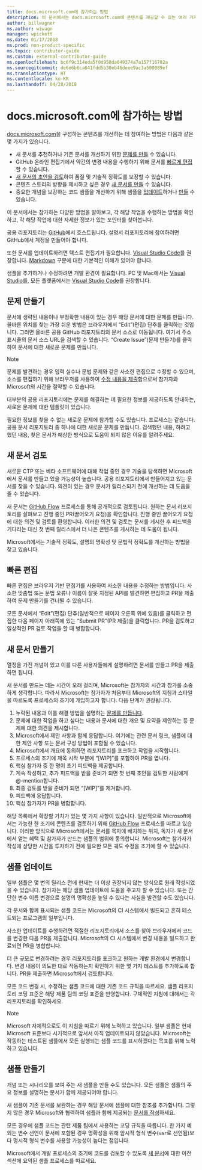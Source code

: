 ```yaml
---
title: docs.microsoft.com에 참가하는 방법
description: 이 문서에서는 docs.microsoft.com에 콘텐츠를 제공할 수 있는 여러 가지 방법에 대해 설명합니다.
author: billwagner
ms.author: wiwagn
manager: wpickett
ms.date: 01/17/2018
ms.prod: non-product-specific
ms.topic: contributor-guide
ms.custom: external-contributor-guide
ms.openlocfilehash: bc6f9c314eda5f0d950da049374a7a157f16782a
ms.sourcegitcommit: de6e6b6ca641fdd5b30eb46deee9ac3a500089ef
ms.translationtype: HT
ms.contentlocale: ko-KR
ms.lasthandoff: 04/28/2018
---
```

# <a name="how-to-contribute-to-docsmicrosoftcom"></a>docs.microsoft.com에 참가하는 방법

[docs.microsoft.com](https://docs.microsoft.com)을 구성하는 콘텐츠를 개선하는 데 참여하는 방법은 다음과 같은 몇 가지가 있습니다.

- 새 문서를 추천하거나 기존 문서를 개선하기 위한 [문제를 만들](#create-issues) 수 있습니다.
- GitHub 온라인 편집기에서 약간의 변경 내용을 수행하기 위해 문서를 [빠르게 편집](#quick-edits)할 수 있습니다.
- [새 문서의 초안을 검토](#review-new-articles)하여 품질 및 기술적 정확도를 보장할 수 있습니다.
- 콘텐츠 스토리의 방향을 제시하고 싶은 경우 [새 문서를 만들](#create-new-articles) 수 있습니다.
- 중요한 개념을 보강하는 코드 샘플을 개선하기 위해 샘플을 [업데이트](#update-samples)하거나 [만들](#create-samples) 수 있습니다.

이 문서에서는 참가하는 다양한 방법을 알아보고, 각 해당 작업을 수행하는 방법을 확인하고, 각 해당 작업에 대한 자세한 정보가 있는 포인터를 찾아봅니다.

공용 리포지토리는 [GitHub](https://wwww.GitHub.com)에서 호스트됩니다.  설명서 리포지토리에 참여하려면 GitHub에서 계정을 만들어야 합니다.

또한 문서를 업데이트하려면 텍스트 편집기가 필요합니다. [Visual Studio Code](https://www.visualstudio.com/code)를 권장합니다. [Markdown](https://daringfireball.net/projects/markdown/syntax) 구문에 대한 기본적인 이해가 있어야 합니다.

샘플을 추가하거나 수정하려면 개발 환경이 필요합니다. PC 및 Mac에서는 [Visual Studio](https://www.visualstudio.com)를, 모든 플랫폼에서는 [Visual Studio Code](https://www.visualstudio.com/code)를 권장합니다.

## <a name="create-issues"></a>문제 만들기

문서에 생략된 내용이나 부정확한 내용이 있는 경우 해당 문서에 대한 문제를 만듭니다. 올바른 위치를 찾는 가장 쉬운 방법은 브라우저에서 “Edit”(편집) 단추를 클릭하는 것입니다. 그러면 올바른 공용 GitHub 리포지토리의 문서 소스로 이동됩니다. 여기서 주소 표시줄의 문서 소스 URL을 검색할 수 있습니다. “Create Issue”(문제 만들기)를 클릭하여 문서에 대한 새로운 문제를 만듭니다.

> [!NOTE]
> 문제를 발견하는 경우 입력 실수나 문법 문제와 같은 사소한 편집으로 수정할 수 있으며, 소스를 편집하기 위해 브라우저를 사용하여 [수정 내용을 제출](#quick-edits)함으로써 참가자와 Microsoft의 시간을 절약할 수 있습니다.

대부분의 공용 리포지토리에는 문제를 해결하는 데 필요한 정보를 제공하도록 안내하는, 새로운 문제에 대한 템플릿이 있습니다.

필요한 정보를 찾을 수 없는 새로운 문제에 참가할 수도 있습니다. 프로세스는 같습니다. 공용 문서 리포지토리 중 하나에 대한 새로운 문제를 만듭니다. 검색했던 내용, 하려고 했던 내용, 찾은 문서가 예상한 방식으로 도움이 되지 않은 이유를 알려주세요.

## <a name="review-new-articles"></a>새 문서 검토

새로운 CTP 또는 베타 소프트웨어에 대해 작업 중인 경우 기술을 탐색하면 Microsoft에서 문서를 만들고 있을 가능성이 높습니다. 공용 리포지토리에서 만들어지고 있는 문서를 찾을 수 있습니다. 의견이 있는 경우 문서가 릴리스되기 전에 개선하는 데 도움을 줄 수 있습니다.

새 문서는 [GitHub Flow](https://guides.github.com/introduction/flow/) 프로세스를 통해 공개적으로 검토됩니다. 원하는 문서 리포지토리를 살펴보고 진행 중인 PR(끌어오기 요청)을 확인합니다. 진행 중인 끌어오기 요청에 대한 의견 및 검토를 환영합니다. 이러한 의견 및 검토는 문서를 게시한 후 피드백을 기다리는 대신 첫 번째 릴리스에서 더 나은 콘텐츠를 게시하는 데 도움이 됩니다.

Microsoft에서는 기술적 정확도, 설명의 명확성 및 문법적 정확도를 개선하는 방법을 찾고 있습니다.

## <a name="quick-edits"></a>빠른 편집

빠른 편집은 브라우저 기반 편집기를 사용하여 사소한 내용을 수정하는 방법입니다. 사소한 맞춤법 또는 문법 오류나 이름이 잘못 지정된 API를 발견하면 편집하고 PR을 제출하여 문제 만들기를 건너뛸 수 있습니다.

모든 문서에서 “Edit”(편집) 단추(일반적으로 페이지 오른쪽 위에 있음)를 클릭하고 편집한 다음 페이지 아래쪽에 있는 “Submit PR”(PR 제출)을 클릭합니다. PR을 검토하고 일상적인 PR 검토 작업을 할 때 병합합니다.

## <a name="create-new-articles"></a>새 문서 만들기

열정을 가진 개념이 있고 이를 다른 사용자들에게 설명하려면 문서를 만들고 PR을 제출하면 됩니다.

새 문서를 만드는 데는 시간이 오래 걸리며, Microsoft는 참가자의 시간과 참가를 소중하게 생각합니다. 따라서 Microsoft는 참가자가 처음부터 Microsoft의 지침과 스타일을 따르도록 프로세스의 조기에 개입하고자 합니다. 다음 단계가 권장됩니다.

1. 누락된 내용과 이를 해결 방법을 설명하는 [문제를 만듭니다](#create-issues).
1. 문제에 대한 작업을 하고 싶다는 내용과 문서에 대한 개요 및 요약을 제안하는 등 문제에 대한 의견을 제시합니다.
1. Microsoft에서 제안 사항과 함께 응답합니다. 여기에는 관련 문서 링크, 샘플에 대한 제안 사항 또는 문서 구성 방법이 포함될 수 있습니다.
1. Microsoft에서 개요에 동의하면 리포지토리를 포크하고 작업을 시작합니다.
1. 프로세스의 조기에 제목 시작 부분에 “[WIP]”를 포함하여 PR을 엽니다.
1. 핵심 참가자 중 한 명이 초기 피드백을 제공합니다.
1. 계속 작성하고, 추가 피드백을 받을 준비가 되면 첫 번째 초안을 검토한 사람에게 @-mention합니다.
1. 최종 검토를 받을 준비가 되면 “[WIP]”를 제거합니다.
1. 피드백에 응답합니다.
1. 핵심 참가자가 PR을 병합합니다.

해당 목록에서 확장할 가치가 있는 몇 가지 사항이 있습니다. 일반적으로 Microsoft에서는 가능한 한 조기에 콘텐츠를 검토하기 위해 [GitHub Flow](https://guides.github.com/introduction/flow/) 프로세스를 따르고 있습니다. 이러한 방식으로 Microsoft에서는 문서를 목차에 배치하는 위치, 독자가 새 문서에서 얻는 혜택 및 참가자가 만드는 샘플의 범위에 동의합니다. Microsoft는 참가자가 작성에 상당한 시간을 투자하기 전에 필요한 모든 궤도 수정을 조기에 할 수 있습니다.

## <a name="update-samples"></a>샘플 업데이트

일부 샘플은 몇 번의 릴리스 전에 현재는 더 이상 권장되지 않는 방식으로 원래 작성되었을 수 있습니다. 참가자는 해당 샘플 업데이트에 도움을 주고자 할 수 있습니다. 또는 간단한 변수 이름 변경으로 설명의 명확성을 높일 수 있다는 사실을 발견할 수도 있습니다.

각 문서와 함께 표시되는 샘플 코드는 Microsoft의 CI 시스템에서 빌드되고 흔히 테스트되는 프로그램의 일부입니다.

사소한 업데이트를 수행하려면 적절한 리포지토리에서 소스를 찾아 브라우저에서 코드를 변경한 다음 PR을 제출합니다. Microsoft의 CI 시스템에서 변경 내용을 빌드하고 완료되면 PR을 병합합니다.

더 큰 규모로 변경하려는 경우 리포지토리를 포크하고 원하는 개발 환경에서 변경합니다. 변경 내용이 의도한 대로 작동하는지 확인하기 위한 몇 가지 테스트를 추가하도록 합니다. PR을 제출하면 Microsoft에서 검토합니다.

모든 코드 변경 시, 수정하는 샘플 코드에 대한 기존 코드 규칙을 따르세요. 샘플 리포지토리 코딩 표준은 해당 제품 팀의 코딩 표준을 반영합니다. 구체적인 지침에 대해서는 각 리포지토리를 확인하세요.

> [!NOTE]
> Microsoft 자체적으로도 이 지침을 따르기 위해 노력하고 있습니다. 일부 샘플은 현재 Microsoft 표준보다 시기적으로 앞서서 아직 업데이트되지 않았습니다. Microsoft는 작동하는 테스트된 샘플에서 모든 실행되는 샘플 코드를 표시하겠다는 목표를 위해 노력하고 있습니다.

## <a name="create-samples"></a>샘플 만들기

개념 또는 시나리오를 보여 주는 새 샘플을 만들 수도 있습니다. 모든 샘플은 샘플의 주요 정보를 설명하는 문서가 함께 제공되어야 합니다.

새 샘플이 기존 문서를 보완하는 경우 해당 문서에 샘플에 대한 참조를 추가합니다. 그렇지 않은 경우 Microsoft와 협력하여 샘플과 함께 제공되는 [문서를 작성](#create-new-articles)하세요.

모든 경우에 샘플 코드는 관련 제품 팀에서 사용하는 코딩 규칙을 따릅니다. 한 가지 예외는 변수 선언이 문서에 포함된 경우 명확성을 위해 암시적 형식 변수(`var`로 선언됨)보다 명시적 형식 변수를 사용할 가능성이 높다는 점입니다.

Microsoft에서 개발 프로세스의 조기에 코드를 검토할 수 있도록 [새 문서](#create-new-articles)에 대한 이전 섹션에 요약된 샘플 프로세스를 따르세요.
